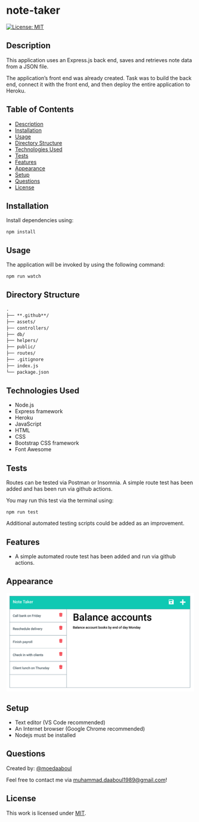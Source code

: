 # note-taker

[![License: MIT](https://img.shields.io/badge/License-MIT-yellow.svg)](https://opensource.org/licenses/MIT)

## Description

This application uses an Express.js back end, saves and retrieves note data from a JSON file.

The application’s front end was already created. Task was to build the back end, connect it with the front end, and then deploy the entire application to Heroku.

## Table of Contents

- [Description](#description)
- [Installation](#installation)
- [Usage](#usage)
- [Directory Structure](#directory-structure)
- [Technologies Used](#technologies-used)
- [Tests](#tests)
- [Features](#features)
- [Appearance](#appearance)
- [Setup](#setup)
- [Questions](#questions)
- [License](#license)

## Installation

​Install dependencies using:

    npm install

## Usage

The application will be invoked by using the following command:

    npm run watch

## Directory Structure

```md
.
├── **.github**/
├── assets/
├── controllers/
├── db/
├── helpers/
├── public/
├── routes/
├── .gitignore
├── index.js
└── package.json
```

## Technologies Used

- Node.js
- Express framework
- Heroku
- JavaScript
- HTML
- CSS
- Bootstrap CSS framework
- Font Awesome

## Tests

Routes can be tested via Postman or Insomnia. A simple route test has been added and has been run via github actions.

You may run this test via the terminal using:

    npm run test

Additional automated testing scripts could be added as an improvement.

## Features

- A simple automated route test has been added and run via github actions.

## Appearance

![My Node.js note taker app](./assets/appearance.png)

## Setup

- Text editor (VS Code recommended)
- An Internet browser (Google Chrome recommended)
- Nodejs must be installed

## Questions

Created by: [@moedaaboul](https://github.com/moedaaboul)

Feel free to contact me via [muhammad.daaboul1989@gmail.com](muhammad.daaboul1989@gmail.com)!

## License

This work is licensed under
[MIT](#).

